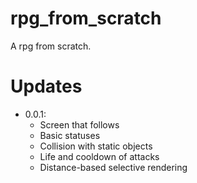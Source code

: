 # rpg_from_scratch

A rpg from scratch.

# Updates

- 0.0.1:
    - Screen that follows
    - Basic statuses
    - Collision with static objects
    - Life and cooldown of attacks
    - Distance-based selective rendering
